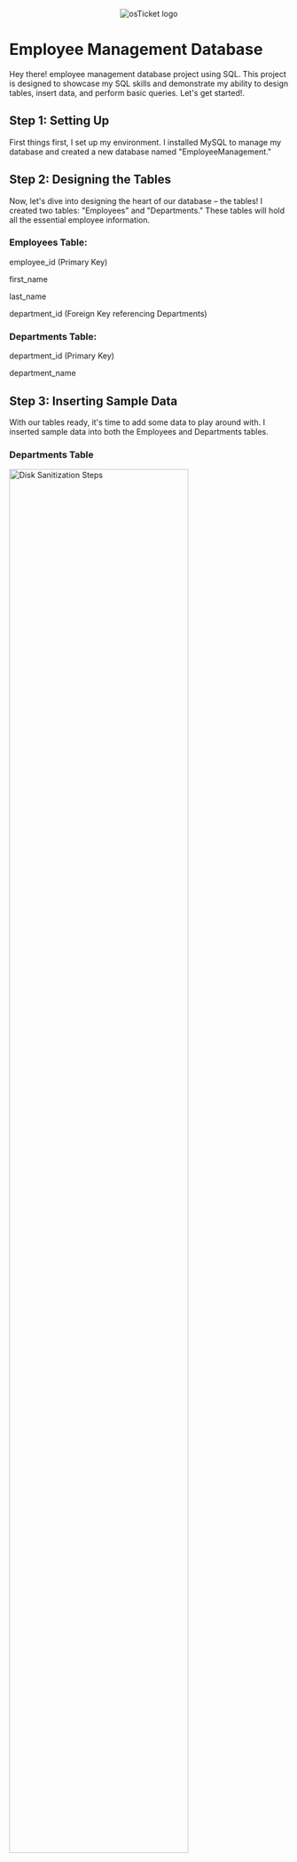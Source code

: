 <p align="center">
<img src="https://i.imgur.com/Clzj7Xs.png" alt="osTicket logo"/>
</p>

<h1>Employee Management Database</h1>
Hey there! employee management database project using SQL. This project is designed to showcase my SQL skills and demonstrate my ability to design tables, insert data, and perform basic queries. Let's get started!.<br />



<h2>Step 1: Setting Up</h2>

First things first, I set up my environment. I installed MySQL to manage my database and created a new database named "EmployeeManagement."

<h2>Step 2: Designing the Tables</h2>
<p>Now, let's dive into designing the heart of our database – the tables! I created two tables: "Employees" and "Departments." These tables will hold all the essential employee information. </p>

<h3>Employees Table:</h3>

<p>employee_id (Primary Key) </p>
<p>first_name </p>
<p>last_name </p>
<p>department_id (Foreign Key referencing Departments) </p>


<h3>Departments Table:</h3>

<p>department_id (Primary Key) </p>
<p>department_name </p>

<h2>Step 3: Inserting Sample Data</h2>
<p>
  With our tables ready, it's time to add some data to play around with. I inserted sample data into both the Employees and Departments tables.
</p>

<h3>Departments Table </h3>
<p>
<img src="https://imgur.com/a/n2cf6t2.png" height="80%" width="80%" alt="Disk Sanitization Steps"/>
</p>
</p>

 
<h3>Employees Table: </h3>
<p>
<img src="https://imgur.com/a/6p7Pj6m.png height="80%" width="80%" alt="Disk Sanitization Steps"/>
</p>

<h2>Step 4: Performing Basic Queries</h2>
Now, let's have some fun querying our database!

<h3>Retrieve Employee Info:</h3>
<p>
<img src="https://imgur.com/a/8j1klUf.png height="80%" width="80%" alt="Disk Sanitization Steps"/>
</p>

<h3>Count Employees per Department:</h3>
<img src="[https://imgur.com/a/8j1klUf.png](https://imgur.com/a/fDJ4nya) height="80%" width="80%" alt="Disk Sanitization Steps"/>
